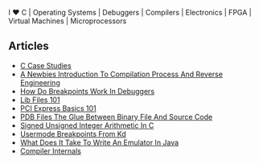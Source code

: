 I ❤️ C | Operating Systems | Debuggers | Compilers | Electronics | FPGA | Virtual Machines | Microprocessors

## Articles

- [C Case Studies](https://github.com/vineelkovvuri/vineelkovvuri/blob/master/articles/C-Case-Studies/Readme.md)
- [A Newbies Introduction To Compilation Process And Reverse Engineering](https://github.com/vineelkovvuri/vineelkovvuri/blob/master/articles/a-newbies-introduction-to-compilation-process-and-reverse-engineering/Readme.md)
- [How Do Breakpoints Work In Debuggers](https://github.com/vineelkovvuri/vineelkovvuri/blob/master/articles/How-Do-Breakpoints-Work-In-Debuggers/Readme.md)
- [Lib Files 101](https://github.com/vineelkovvuri/vineelkovvuri/blob/master/articles/Lib-Files-101/Readme.md)
- [PCI Express Basics 101](https://github.com/vineelkovvuri/vineelkovvuri/blob/master/articles/PCI-Express-Basics-101/Readme.md)
- [PDB Files The Glue Between Binary File And Source Code](https://github.com/vineelkovvuri/vineelkovvuri/blob/master/articles/PDB-Files-The-glue-between-the-binary-file-and-source-code/Readme.md)
- [Signed Unsigned Integer Arithmetic In C](https://github.com/vineelkovvuri/vineelkovvuri/blob/master/articles/Signed-Unsigned-Integer-Arithmetic-in-C/Readme.md)
- [Usermode Breakpoints From Kd](https://github.com/vineelkovvuri/vineelkovvuri/blob/master/articles/Usermode-Breakpoints-From-KD/Readme.md)
- [What Does It Take To Write An Emulator In Java](https://github.com/vineelkovvuri/vineelkovvuri/blob/master/articles/What-Does-It-Take-To-Write-An-Emulator-In-Java/Readme.md)
- [Compiler Internals](https://github.com/vineelkovvuri/vineelkovvuri/blob/master/articles/Compiler-Internals/Readme.md)

<!--
**vineelkovvuri/vineelkovvuri** is a ✨ _special_ ✨ repository because its `README.md` (this file) appears on your GitHub profile.

Here are some ideas to get you started:

- 🔭 I’m currently working on ...
- 🌱 I’m currently learning ...
- 👯 I’m looking to collaborate on ...
- 🤔 I’m looking for help with ...
- 💬 Ask me about ...
- 📫 How to reach me: ...
- 😄 Pronouns: ...
- ⚡ Fun fact: ...
-->

